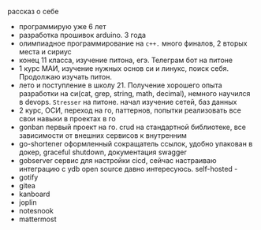 рассказ о себе
+ программирую уже 6 лет
+ разработка прошивок arduino. 3 года
+ олимпиадное программирование на `c++.` много финалов, 2 вторых места и сириус
+ конец 11 класса, изучение питона, егэ. Телеграм бот на питоне
+ 1 курс МАИ, изучение нужных основ си и линукс, поиск себя. Продолжаю изучать питон.
+ лето и поступление в школу 21. Получение хорошего опыта разработки на си(cat, grep, string, math, decimal), немного научился в devops. `Stresser` на питоне. начал изучение сетей, баз данных
+ 2 курс, ОСИ, переход на го, паттернов, попытки реализовать все свои навыки в проектах в го
+ gonban первый проект на го. crud на стандартной библиотеке, все зависимости от внешних сервисов к внутренним
+ go-shortener оформленный сокращатель ссылок, удобно упакован в докер, graceful shutdown, документация swagger
+ gobserver сервис для настройки cicd, сейчас настраиваю интеграцию с ydb
open source давно интересуюсь. self-hosted - 
+ gotify
+ gitea
+ kanboard
+ joplin
+ notesnook
+ mattermost